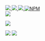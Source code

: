 <p align="left">
<a href="https://ashleysanders.dev/">
    <img src="https://img.shields.io/badge/Website-green?style=flat-square">
</a>  
<a href="https://www.linkedin.com/in/ashley-sanders-a19aa1146/">
    <img src="https://img.shields.io/badge/-Linkedin-blue?style=flat-square&logo=linkedin">
</a>
<a href="mailto:ashleymichaelsanders@gmail.com">
    <img src="https://img.shields.io/badge/-Email-red?style=flat-square&logo=gmail&logoColor=white">
</a>
<a href='https://www.npmjs.com/~ashmikeketchum' target="_blank">
    <img alt='NPM' src='https://img.shields.io/badge/-npm-red?style=flat-square&logo=npm&logoColor=white'>
</a>

<br/>

<a href="https://github.com/itsamayo">
    <img src="https://github-stats-alpha.vercel.app/api?username=itsamayo&cc=22272e&tc=37BCF6&ic=fff&bc=0000">
</a>

</p>

![](http://github-profile-summary-cards.vercel.app/api/cards/profile-details?username=itsamayo&theme=nord_dark)

![](http://github-profile-summary-cards.vercel.app/api/cards/repos-per-language?username=itsamayo&theme=nord_dark)
![](http://github-profile-summary-cards.vercel.app/api/cards/productive-time?username=itsamayo&theme=nord_dark)
